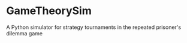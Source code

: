 # GameTheorySim
A Python simulator for strategy tournaments in the repeated prisoner's dilemma game
